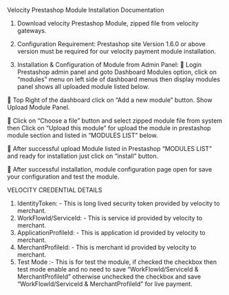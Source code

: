 
Velocity Prestashop Module Installation Documentation 



1.	Download velocity Prestashop Module, zipped file from velocity gateways.

2.	Configuration Requirement: Prestashop site Version 1.6.0 or above version must be required for our velocity payment module installation.


3.	Installation & Configuration of Module from Admin Panel:
	Login Prestashop admin panel and goto Dashboard Modules option, click on “modules” menu on left side of dashboard menus then display modules panel shows all uploaded module listed below.

	Top Right of the dashboard click on “Add a new module” button. Show Upload Module Panel.

	Click on “Choose a file” button and select zipped module file from system then Click on “Upload this module” for upload the module in prestashop module section and listed in “MODULES LIST” below.

	After successful upload Module listed in Prestashop “MODULES LIST” and ready for installation just click on “install” button.

	After successful installation, module configuration page open for save your configuration and test the module.

VELOCITY CREDENTIAL DETAILS
1.	IdentityToken: - This is long lived security token provided by velocity to merchant.
2.	WorkFlowId/ServiceId: - This is service id provided by velocity to merchant.
3.	ApplicationProfileId: - This is application id provided by velocity to merchant.
4.	MerchantProfileId: - This is merchant id provided by velocity to merchant.
5.	Test Mode :- This is for test the module, if checked the checkbox then test mode enable and no need to save “WorkFlowId/ServiceId & MerchantProfileId” otherwise unchecked the checkbox and save  “WorkFlowId/ServiceId & MerchantProfileId” for live payment.



